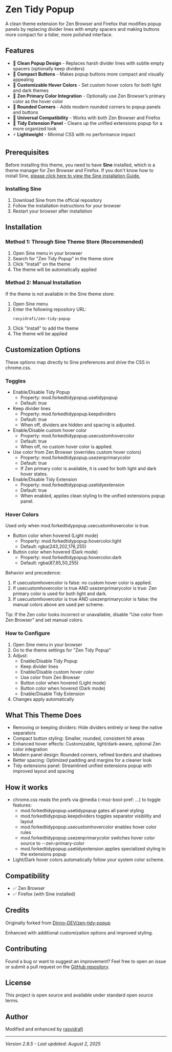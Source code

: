 # Zen Tidy Popup

A clean theme extension for Zen Browser and Firefox that modifies popup panels by replacing divider lines with empty spacers and making buttons more compact for a tidier, more polished interface.

## Features

- 🎨 **Clean Popup Design** - Replaces harsh divider lines with subtle empty spacers (optionally keep dividers)
- 📏 **Compact Buttons** - Makes popup buttons more compact and visually appealing
- 🌈 **Customizable Hover Colors** - Set custom hover colors for both light and dark themes
- 🧩 **Zen Primary Color Integration** - Optionally use Zen Browser’s primary color as the hover color
- 🎯 **Rounded Corners** - Adds modern rounded corners to popup panels and buttons
- 🔧 **Universal Compatibility** - Works with both Zen Browser and Firefox
- 🧩 **Tidy Extension Panel** - Cleans up the unified extensions popup for a more organized look
- ⚡ **Lightweight** - Minimal CSS with no performance impact

## Prerequisites

Before installing this theme, you need to have **Sine** installed, which is a theme manager for Zen Browser and Firefox. If you don't know how to install Sine, [please click here to view the Sine installation Guide.](https://github.com/CosmoCreeper/Sine#%EF%B8%8F-installation)

### Installing Sine

1. Download Sine from the official repository
2. Follow the installation instructions for your browser
3. Restart your browser after installation

## Installation

### Method 1: Through Sine Theme Store (Recommended)

1. Open Sine menu in your browser
2. Search for "Zen Tidy Popup" in the theme store
3. Click "Install" on the theme
4. The theme will be automatically applied

### Method 2: Manual Installation

If the theme is not available in the Sine theme store:

1. Open Sine menu
2. Enter the following repository URL:
   ```
   rasyidrafi/zen-tidy-popup
   ```
3. Click "Install" to add the theme
4. The theme will be applied

## Customization Options

These options map directly to Sine preferences and drive the CSS in chrome.css.

### Toggles

- Enable/Disable Tidy Popup
  - Property: mod.forkedtidypopup.usetidypopup
  - Default: true
- Keep divider lines
  - Property: mod.forkedtidypopup.keepdividers
  - Default: true
  - When off, dividers are hidden and spacing is adjusted.
- Enable/Disable custom hover color
  - Property: mod.forkedtidypopup.usecustomhovercolor
  - Default: true
  - When off, no custom hover color is applied.
- Use color from Zen Browser (overrides custom hover colors)
  - Property: mod.forkedtidypopup.usezenprimarycolor
  - Default: true
  - If Zen primary color is available, it is used for both light and dark hover states.
- Enable/Disable Tidy Extension
  - Property: mod.forkedtidypopup.usetidyextension
  - Default: true
  - When enabled, applies clean styling to the unified extensions popup panel.

### Hover Colors

Used only when mod.forkedtidypopup.usecustomhovercolor is true.

- Button color when hovered (Light mode)
  - Property: mod.forkedtidypopup.hovercolor.light
  - Default: rgba(243,202,176,255)
- Button color when hovered (Dark mode)
  - Property: mod.forkedtidypopup.hovercolor.dark
  - Default: rgba(87,65,50,255)

Behavior and precedence:
1) If usecustomhovercolor is false: no custom hover color is applied.
2) If usecustomhovercolor is true AND usezenprimarycolor is true: Zen primary color is used for both light and dark.
3) If usecustomhovercolor is true AND usezenprimarycolor is false: the manual colors above are used per scheme.

Tip: If the Zen color looks incorrect or unavailable, disable “Use color from Zen Browser” and set manual colors.

### How to Configure

1. Open Sine menu in your browser
2. Go to the theme settings for "Zen Tidy Popup"
3. Adjust:
   - Enable/Disable Tidy Popup
   - Keep divider lines
   - Enable/Disable custom hover color
   - Use color from Zen Browser
   - Button color when hovered (Light mode)
   - Button color when hovered (Dark mode)
   - Enable/Disable Tidy Extension
4. Changes apply automatically

## What This Theme Does

- Removing or keeping dividers: Hide dividers entirely or keep the native separators
- Compact button styling: Smaller, rounded, consistent hit areas
- Enhanced hover effects: Customizable, light/dark-aware, optional Zen color integration
- Modern panel design: Rounded corners, refined borders and shadows
- Better spacing: Optimized padding and margins for a cleaner look
- Tidy extensions panel: Streamlined unified extensions popup with improved layout and spacing

## How it works

- chrome.css reads the prefs via @media (-moz-bool-pref: ...) to toggle features:
  - mod.forkedtidypopup.usetidypopup gates all panel styling
  - mod.forkedtidypopup.keepdividers toggles separator visibility and layout
  - mod.forkedtidypopup.usecustomhovercolor enables hover color rules
  - mod.forkedtidypopup.usezenprimarycolor switches hover color source to --zen-primary-color
  - mod.forkedtidypopup.usetidyextension applies specialized styling to the extensions popup
- Light/Dark hover colors automatically follow your system color scheme.

## Compatibility

- ✅ Zen Browser
- ✅ Firefox (with Sine installed)

## Credits

Originally forked from [Dinno-DEV/zen-tidy-popup](https://github.com/Dinno-DEV/zen-tidy-popup)

Enhanced with additional customization options and improved styling.

## Contributing

Found a bug or want to suggest an improvement? Feel free to open an issue or submit a pull request on the [GitHub repository](https://github.com/rasyidrafi/zen-tidy-popup/).

## License

This project is open source and available under standard open source terms.

## Author

Modified and enhanced by [rasyidrafi](https://github.com/rasyidrafi)

---

*Version 2.8.5 - Last updated: August 2, 2025*